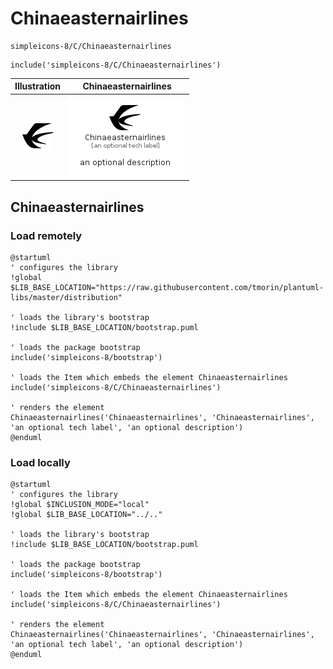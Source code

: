 # Chinaeasternairlines


```text
simpleicons-8/C/Chinaeasternairlines
```

```text
include('simpleicons-8/C/Chinaeasternairlines')
```



| Illustration | Chinaeasternairlines |
| :---: | :---: |
| ![illustration for Illustration](../../simpleicons-8/C/Chinaeasternairlines.png) | ![illustration for Chinaeasternairlines](../../simpleicons-8/C/Chinaeasternairlines.Local.png) |




## Chinaeasternairlines

### Load remotely
```plantuml
@startuml
' configures the library
!global $LIB_BASE_LOCATION="https://raw.githubusercontent.com/tmorin/plantuml-libs/master/distribution"

' loads the library's bootstrap
!include $LIB_BASE_LOCATION/bootstrap.puml

' loads the package bootstrap
include('simpleicons-8/bootstrap')

' loads the Item which embeds the element Chinaeasternairlines
include('simpleicons-8/C/Chinaeasternairlines')

' renders the element
Chinaeasternairlines('Chinaeasternairlines', 'Chinaeasternairlines', 'an optional tech label', 'an optional description')
@enduml
```

### Load locally
```plantuml
@startuml
' configures the library
!global $INCLUSION_MODE="local"
!global $LIB_BASE_LOCATION="../.."

' loads the library's bootstrap
!include $LIB_BASE_LOCATION/bootstrap.puml

' loads the package bootstrap
include('simpleicons-8/bootstrap')

' loads the Item which embeds the element Chinaeasternairlines
include('simpleicons-8/C/Chinaeasternairlines')

' renders the element
Chinaeasternairlines('Chinaeasternairlines', 'Chinaeasternairlines', 'an optional tech label', 'an optional description')
@enduml
```

